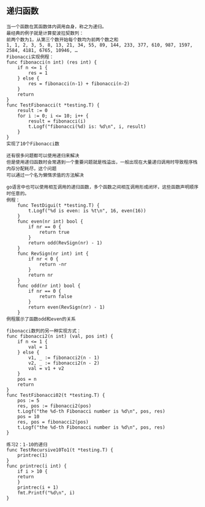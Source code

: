 递归函数
-
    当一个函数在其函数体内调用自身，称之为递归。
    最经典的例子就是计算斐波拉契数列：
    前两个数为1，从第三个数开始每个数均为前两个数之和
    1, 1, 2, 3, 5, 8, 13, 21, 34, 55, 89, 144, 233, 377, 610, 987, 1597, 2584, 4181, 6765, 10946, …
    Fibonacci实现例程：
    func fibonacci(n int) (res int) {
	    if n <= 1 {
		    res = 1
	    } else {
		    res = fibonacci(n-1) + fibonacci(n-2)
	    }
	    return
    }
    func TestFibonacci(t *testing.T) {
        result := 0
        for i := 0; i <= 10; i++ {
            result = fibonacci(i)
            t.Logf("fibonacci(%d) is: %d\n", i, result)
        }
    }
    实现了10个Fibonacci数

    还有很多问题都可以使用递归来解决
    但是使用递归函数时会常遇到一个重要问题就是栈溢出，一般出现在大量递归调用时导致程序栈内存分配耗尽，这个问题
    可以通过一个名为懒惰求值的方法解决
    
    go语言中也可以使用相互调用的递归函数，多个函数之间相互调用形成闭环，这些函数声明顺序时任意的。
    例程：
        func TestDigui(t *testing.T) {
	        t.Logf("%d is even: is %t\n", 16, even(16))
        }
        func even(nr int) bool {
            if nr == 0 {
                return true
            }
            return odd(RevSign(nr) - 1)
        }
        func RevSign(nr int) int {
            if nr < 0 {
                return -nr
            }
            return nr
        }
        func odd(nr int) bool {
            if nr == 0 {
                return false
            }
            return even(RevSign(nr) - 1)
        }
    例程展示了函数odd和even的关系

    fibonacci数列的另一种实现方式：
    func fibonacci2(n int) (val, pos int) {
        if n <= 1 {
            val = 1
        } else {
            v1, _ := fibonacci2(n - 1)
            v2, _ := fibonacci2(n - 2)
            val = v1 + v2
        }
        pos = n
        return
    }
    func TestFibonacci02(t *testing.T) {
        pos := 5
        res, pos := fibonacci2(pos)
        t.Logf("the %d-th Fibonacci number is %d\n", pos, res)
        pos = 10
        res, pos = fibonacci2(pos)
        t.Logf("the %d-th Fibonacci number is %d\n", pos, res)
    }
    
    练习2：1-10的递归
    func TestRecursive10To1(t *testing.T) {
	    printrec(1)
    }
    func printrec(i int) {
        if i > 10 {
        return
        }
        printrec(i + 1)
        fmt.Printf("%d\n", i)
    }

    
    
